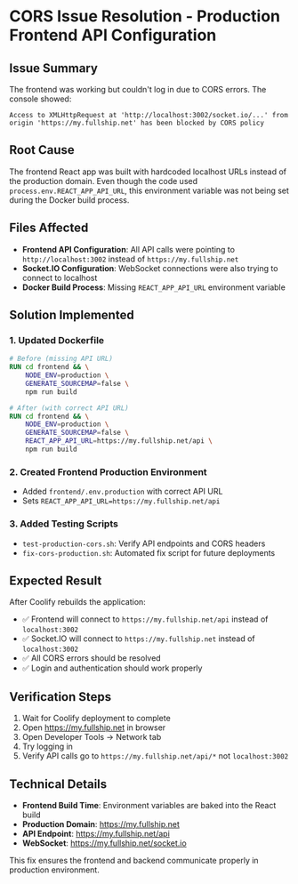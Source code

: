 # CORS Issue Resolution - Production Frontend API Configuration

## Issue Summary
The frontend was working but couldn't log in due to CORS errors. The console showed:
```
Access to XMLHttpRequest at 'http://localhost:3002/socket.io/...' from origin 'https://my.fullship.net' has been blocked by CORS policy
```

## Root Cause
The frontend React app was built with hardcoded localhost URLs instead of the production domain. Even though the code used `process.env.REACT_APP_API_URL`, this environment variable was not being set during the Docker build process.

## Files Affected
- **Frontend API Configuration**: All API calls were pointing to `http://localhost:3002` instead of `https://my.fullship.net`
- **Socket.IO Configuration**: WebSocket connections were also trying to connect to localhost
- **Docker Build Process**: Missing `REACT_APP_API_URL` environment variable

## Solution Implemented

### 1. Updated Dockerfile
```dockerfile
# Before (missing API URL)
RUN cd frontend && \
    NODE_ENV=production \
    GENERATE_SOURCEMAP=false \
    npm run build

# After (with correct API URL)
RUN cd frontend && \
    NODE_ENV=production \
    GENERATE_SOURCEMAP=false \
    REACT_APP_API_URL=https://my.fullship.net/api \
    npm run build
```

### 2. Created Frontend Production Environment
- Added `frontend/.env.production` with correct API URL
- Sets `REACT_APP_API_URL=https://my.fullship.net/api`

### 3. Added Testing Scripts
- `test-production-cors.sh`: Verify API endpoints and CORS headers
- `fix-cors-production.sh`: Automated fix script for future deployments

## Expected Result
After Coolify rebuilds the application:
- ✅ Frontend will connect to `https://my.fullship.net/api` instead of `localhost:3002`
- ✅ Socket.IO will connect to `https://my.fullship.net` instead of `localhost:3002`
- ✅ All CORS errors should be resolved
- ✅ Login and authentication should work properly

## Verification Steps
1. Wait for Coolify deployment to complete
2. Open https://my.fullship.net in browser
3. Open Developer Tools → Network tab
4. Try logging in
5. Verify API calls go to `https://my.fullship.net/api/*` not `localhost:3002`

## Technical Details
- **Frontend Build Time**: Environment variables are baked into the React build
- **Production Domain**: https://my.fullship.net
- **API Endpoint**: https://my.fullship.net/api
- **WebSocket**: https://my.fullship.net/socket.io

This fix ensures the frontend and backend communicate properly in production environment.
